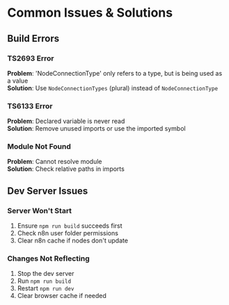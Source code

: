 # Common Issues & Solutions

## Build Errors

### TS2693 Error

**Problem**: 'NodeConnectionType' only refers to a type, but is being used as a value  
**Solution**: Use `NodeConnectionTypes` (plural) instead of `NodeConnectionType`

### TS6133 Error

**Problem**: Declared variable is never read  
**Solution**: Remove unused imports or use the imported symbol

### Module Not Found

**Problem**: Cannot resolve module  
**Solution**: Check relative paths in imports

## Dev Server Issues

### Server Won't Start

1. Ensure `npm run build` succeeds first
2. Check n8n user folder permissions
3. Clear n8n cache if nodes don't update

### Changes Not Reflecting

1. Stop the dev server
2. Run `npm run build`
3. Restart `npm run dev`
4. Clear browser cache if needed
